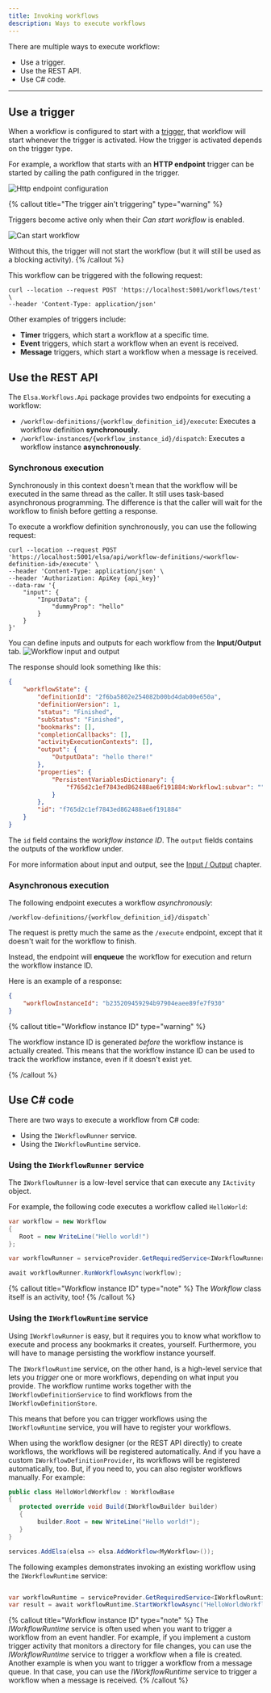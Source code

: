 ```yaml
---
title: Invoking workflows
description: Ways to execute workflows
---
```


There are multiple ways to execute workflow:

- Use a trigger.
- Use the REST API.
- Use C# code.

---

## Use a trigger

When a workflow is configured to start with a [trigger](../core-concepts/trigger), that workflow will start whenever the trigger is activated.
How the trigger is activated depends on the trigger type.

For example, a workflow that starts with an **HTTP endpoint** trigger can be started by calling the path configured in the trigger.

![Http endpoint configuration](/guides/invoking-workflows/http-endpoint.png)

{% callout title="The trigger ain't triggering" type="warning" %}

Triggers become active only when their _Can start workflow_ is enabled.

![Can start workflow](/guides/invoking-workflows/can-start-workflow.png)

Without this, the trigger will not start the workflow (but it will still be used as a blocking activity).
{% /callout %}

This workflow can be triggered with the following request:
```shell
curl --location --request POST 'https://localhost:5001/workflows/test' \
--header 'Content-Type: application/json'
```

Other examples of triggers include:

- **Timer** triggers, which start a workflow at a specific time.
- **Event** triggers, which start a workflow when an event is received.
- **Message** triggers, which start a workflow when a message is received.

## Use the REST API
The `Elsa.Workflows.Api` package provides two endpoints for executing a workflow:

- `/workflow-definitions/{workflow_definition_id}/execute`: Executes a workflow definition **synchronously**.
- `/workflow-instances/{workflow_instance_id}/dispatch`: Executes a workflow instance **asynchronously**.

### Synchronous execution

Synchronously in this context doesn't mean that the workflow will be executed in the same thread as the caller. It still uses task-based asynchronous programming.
The difference is that the caller will wait for the workflow to finish before getting a response.

To execute a workflow definition synchronously, you can use the following request:

```shell
curl --location --request POST 'https://localhost:5001/elsa/api/workflow-definitions/<workflow-definition-id>/execute' \
--header 'Content-Type: application/json' \
--header 'Authorization: ApiKey {api_key}'
--data-raw '{
    "input": {
        "InputData": {
            "dummyProp": "hello"
        }
    }
}'
```

You can define inputs and outputs for each workflow from the **Input/Output** tab.
![Workflow input and output](/guides/invoking-workflows/inputs.png)

The response should look something like this:

```json
{
    "workflowState": {
        "definitionId": "2f6ba5802e254082b00bd4dab00e650a",
        "definitionVersion": 1,
        "status": "Finished",
        "subStatus": "Finished",
        "bookmarks": [],
        "completionCallbacks": [],
        "activityExecutionContexts": [],
        "output": {
            "OutputData": "hello there!"
        },
        "properties": {
            "PersistentVariablesDictionary": {
                "f765d2c1ef7843ed862488ae6f191884:Workflow1:subvar": ""
            }
        },
        "id": "f765d2c1ef7843ed862488ae6f191884"
    }
}
```

The `id` field contains the _workflow instance ID_.
The `output` fields contains the outputs of the workflow under.


For more information about input and output, see the [Input / Output](../core-concepts/input-output) chapter.

### Asynchronous execution

The following endpoint executes a workflow _asynchronously_: 

```
/workflow-definitions/{workflow_definition_id}/dispatch`
```

The request is pretty much the same as the `/execute` endpoint, except that it doesn't wait for the workflow to finish.

Instead, the endpoint will **enqueue** the workflow for execution and return the workflow instance ID.

Here is an example of a response:

```json
{
    "workflowInstanceId": "b235209459294b97904eaee89fe7f930"
}
```

{% callout title="Workflow instance ID" type="warning" %}

The workflow instance ID is generated _before_ the workflow instance is actually created. This means that the workflow instance ID can be used to track the workflow instance, even if it doesn't exist yet.

{% /callout %}

## Use C# code

There are two ways to execute a workflow from C# code:

- Using the `IWorkflowRunner` service.
- Using the `IWorkflowRuntime` service.

### Using the `IWorkflowRunner` service

The `IWorkflowRunner` is a low-level service that can execute any `IActivity` object.

For example, the following code executes a workflow called `HelloWorld`:

```csharp
var workflow = new Workflow
{
   Root = new WriteLine("Hello world!")
};

var workflowRunner = serviceProvider.GetRequiredService<IWorkflowRunner>();

await workflowRunner.RunWorkflowAsync(workflow);
```

{% callout title="Workflow instance ID" type="note" %}
The _Workflow_ class itself is an activity, too!
{% /callout %}

### Using the `IWorkflowRuntime` service

Using `IWorkflowRunner` is easy, but it requires you to know what workflow to execute and process any bookmarks it creates, yourself.
Furthermore, you will have to manage persisting the workflow instance yourself.

The `IWorkflowRuntime` service, on the other hand, is a high-level service that lets you _trigger_ one or more workflows, depending on what input you provide.
The workflow runtime works together with the `IWorkflowDefinitionService` to find workflows from the `IWorkflowDefinitionStore`.

This means that before you can trigger workflows using the `IWorkflowRuntime` service, you will have to register your workflows.

When using the workflow designer (or the REST API directly) to create workflows, the workflows will be registered automatically.
And if you have a custom `IWorkflowDefinitionProvider`, its workflows will be registered automatically, too.
But, if you need to, you can also register workflows manually. For example:

```csharp
public class HelloWorldWorkflow : WorkflowBase
{
   protected override void Build(IWorkflowBuilder builder)
   {
        builder.Root = new WriteLine("Hello world!");
   }
}

services.AddElsa(elsa => elsa.AddWorkflow<MyWorkflow>());
```

The following examples demonstrates invoking an existing workflow using the `IWorkflowRuntime` service:

```csharp

var workflowRuntime = serviceProvider.GetRequiredService<IWorkflowRuntime>();
var result = await workflowRuntime.StartWorkflowAsync("HelloWorldWorkflow");
```

{% callout title="Workflow instance ID" type="note" %}
The _IWorkflowRuntime_ service is often used when you want to trigger a workflow from an event handler. For example, if you implement a custom trigger activity that monitors a directory for file changes, you can use the _IWorkflowRuntime_ service to trigger a workflow when a file is created.
Another example is when you want to trigger a workflow from a message queue. In that case, you can use the _IWorkflowRuntime_ service to trigger a workflow when a message is received.
{% /callout %}
